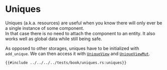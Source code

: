 # Uniques

Uniques (a.k.a. resources) are useful when you know there will only ever be a single instance of some component.  
In that case there is no need to attach the component to an entity. It also works well as global data while still being safe.

As opposed to other storages, uniques have to be initialized with `add_unique`. We can then access it with [`UniqueView`](https://docs.rs/shipyard/0.5/shipyard/struct.UniqueView.html) and [`UniqueViewMut`](https://docs.rs/shipyard/0.5/shipyard/struct.UniqueViewMut.html).

```rust, noplaypen
{{#include ../../../../tests/book/uniques.rs:uniques}}
```
